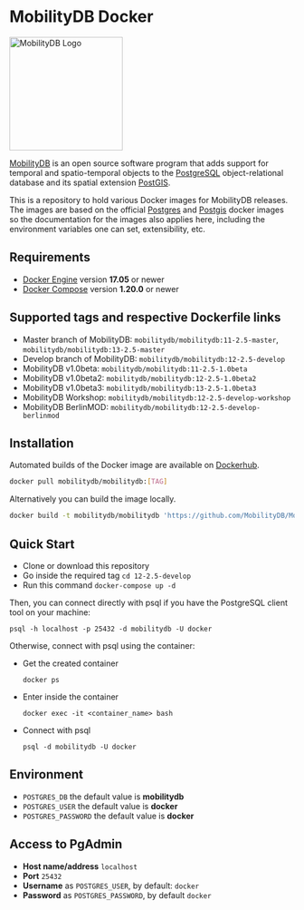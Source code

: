 MobilityDB Docker
==================================

<img src="https://raw.githubusercontent.com/MobilityDB/MobilityDB/master/doc/images/mobilitydb-logo.svg" width="200" alt="MobilityDB Logo" />

[MobilityDB](https://github.com/MobilityDB/MobilityDB) is an open source software program that adds support for temporal and spatio-temporal objects to the [PostgreSQL](https://www.postgresql.org/) object-relational database and its spatial extension [PostGIS](http://postgis.net/).

This is a repository to hold various Docker images for MobilityDB releases. The images are based on the official [Postgres](https://github.com/docker-library/postgres) and [Postgis](https://github.com/postgis/docker-postgis) docker images so the documentation for the images also applies here, including the environment variables one can set, extensibility, etc.


Requirements
-----------------
* [Docker Engine](https://docs.docker.com/install/) version **17.05** or newer
* [Docker Compose](https://docs.docker.com/compose/install/) version **1.20.0** or newer

Supported tags and respective Dockerfile links
-----------------
* Master branch of MobilityDB: `mobilitydb/mobilitydb:11-2.5-master`, `mobilitydb/mobilitydb:13-2.5-master` 
* Develop branch of MobilityDB: `mobilitydb/mobilitydb:12-2.5-develop`
* MobilityDB v1.0beta: `mobilitydb/mobilitydb:11-2.5-1.0beta`
* MobilityDB v1.0beta2: `mobilitydb/mobilitydb:12-2.5-1.0beta2`
* MobilityDB v1.0beta3: `mobilitydb/mobilitydb:13-2.5-1.0beta3`
* MobilityDB Workshop: `mobilitydb/mobilitydb:12-2.5-develop-workshop`
* MobilityDB BerlinMOD: `mobilitydb/mobilitydb:12-2.5-develop-berlinmod`

Installation
-----------------
Automated builds of the Docker image are available on [Dockerhub](https://hub.docker.com/r/mobilitydb/mobilitydb).

```bash
docker pull mobilitydb/mobilitydb:[TAG]
```

Alternatively you can build the image locally.

```bash
docker build -t mobilitydb/mobilitydb 'https://github.com/MobilityDB/MobilityDB-docker.git#master:[TAG]'
```

Quick Start
-----------------

* Clone or download this repository
* Go inside the required tag `cd 12-2.5-develop`
* Run this command `docker-compose up -d`

Then, you can connect directly with psql if you have the PostgreSQL client tool on your machine:
```
psql -h localhost -p 25432 -d mobilitydb -U docker
```
Otherwise, connect with psql using the container:
* Get the created container
	```
	docker ps
	```
* Enter inside the container
	```
	docker exec -it <container_name> bash
	```
* Connect with psql
	```
	psql -d mobilitydb -U docker

Environment
-----------------
* `POSTGRES_DB` the default value is **mobilitydb**
* `POSTGRES_USER` the default value is **docker**
* `POSTGRES_PASSWORD` the default value is **docker**

Access to PgAdmin
-----------------
* **Host name/address** `localhost`
* **Port** `25432`
* **Username** as `POSTGRES_USER`, by default: `docker`
* **Password** as `POSTGRES_PASSWORD`, by default `docker`
